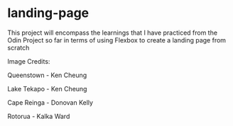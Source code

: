 # landing-page

This project will encompass the learnings that I have practiced from the Odin Project so far in terms of using Flexbox to create a landing page from scratch

Image Credits:

Queenstown - Ken Cheung

Lake Tekapo - Ken Cheung

Cape Reinga - Donovan Kelly

Rotorua - Kalka Ward